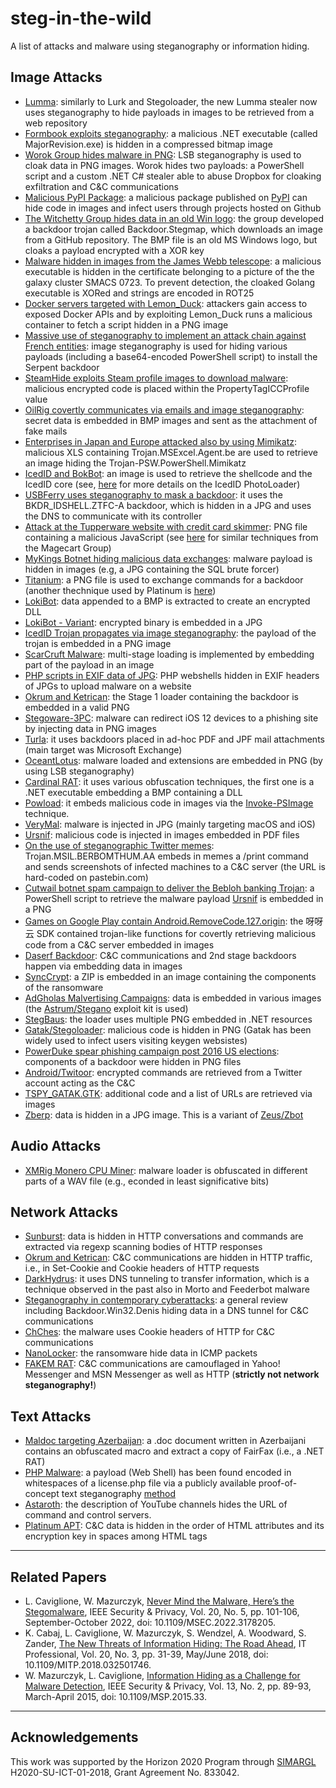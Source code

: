 # steg-in-the-wild
A list of attacks and malware using steganography or information hiding. 


<!--- Newer First --->
## Image Attacks

* [Lumma](https://twitter.com/1ZRR4H/status/1706747262993350752/photo/2): similarly to Lurk and Stegoloader, the new Lumma stealer now uses steganography to hide payloads in images to be retrieved from a web repository
* [Formbook exploits steganography](https://malwr0nwind0z.com/post_5-15-23_formbook_sample/): a malicious .NET executable (called MajorRevision.exe) is hidden in a compressed bitmap image
* [Worok Group hides malware in PNG](https://www.bleepingcomputer.com/news/security/worok-hackers-hide-new-malware-in-pngs-using-steganography/): LSB steganography is used to cloak data in PNG images. Worok hides two payloads: a PowerShell script and a custom .NET C# stealer able to abuse Dropbox for cloaking exfiltration and C&C communications
* [Malicious PyPI Package](https://research.checkpoint.com/2022/check-point-cloudguard-spectral-exposes-new-obfuscation-techniques-for-malicious-packages-on-pypi/): a malicious package published on [PyPI](https://pypi.org) can hide code in images and infect users through projects hosted on Github
* [The Witchetty Group hides data in an old Win logo](https://symantec-enterprise-blogs.security.com/blogs/threat-intelligence/witchetty-steganography-espionage): the group developed a backdoor trojan called Backdoor.Stegmap, which downloads an image from a GitHub repository. The BMP file is an old MS Windows logo, but cloaks a payload encrypted with a XOR key
* [Malware hidden in images from the James Webb telescope](https://www.bleepingcomputer.com/news/security/hackers-hide-malware-in-james-webb-telescope-images/#.Yw9H15aM6iQ.twitter): a malicious executable is hidden in the certificate belonging to a picture of the the galaxy cluster SMACS 0723. To prevent detection, the cloaked Golang executable is XORed and strings are encoded in ROT25
* [Docker servers targeted with Lemon_Duck](https://www.bleepingcomputer.com/news/security/docker-servers-hacked-in-ongoing-cryptomining-malware-campaign/): attackers gain access to exposed Docker APIs and by exploiting Lemon_Duck runs a malicious container to fetch a script hidden in a PNG image
* [Massive use of steganography to implement an attack chain against French entities](https://www.proofpoint.com/us/blog/threat-insight/serpent-no-swiping-new-backdoor-targets-french-entities-unique-attack-chain): image steganography is used for hiding various payloads (including a base64-encoded PowerShell script) to install the Serpent backdoor 
* [SteamHide exploits Steam profile images to download malware](https://www.gdatasoftware.com/blog/steamhide-malware-in-profile-images): malicious encrypted code is placed within the PropertyTagICCProfile value
* [OilRig covertly communicates via emails and image steganography](https://unit42.paloaltonetworks.com/oilrig-novel-c2-channel-steganography/): secret data is embedded in BMP images and sent as the attachment of fake mails
* [Enterprises in Japan and Europe attacked also by using Mimikatz](https://ics-cert.kaspersky.com/reports/2020/05/28/steganography-in-targeted-attacks-on-industrial-enterprises/): malicious XLS containing Trojan.MSExcel.Agent.be are used to retrieve an image hiding the Trojan-PSW.PowerShell.Mimikatz
* [IcedID and BokBot](https://www.group-ib.com/blog/icedid): an image is used to retrieve the shellcode and the IcedID core (see, [here](https://sysopfb.github.io/malware,/icedid/2020/04/28/IcedIDs-updated-photoloader.html) for more details on the IcedID PhotoLoader)  
* [USBFerry uses steganography to mask a backdoor](https://blog.trendmicro.com/trendlabs-security-intelligence/tropic-troopers-back-usbferry-attack-targets-air-gapped-environments/): it uses the BKDR_IDSHELL.ZTFC-A backdoor, which is hidden in a JPG and uses the DNS to communicate with its controller
* [Attack at the Tupperware website with credit card skimmer](https://blog.malwarebytes.com/hacking-2/2020/03/criminals-hack-tupperware-website-with-credit-card-skimmer/): PNG file containing a malicious JavaScript (see [here](https://blog.malwarebytes.com/threat-analysis/2019/12/new-evasion-techniques-found-in-web-skimmers/) for similar techniques from the Magecart Group)
* [MyKings Botnet hiding malicious data exchanges](https://www.sophos.com/en-us/medialibrary/pdfs/technical-papers/sophoslabs-uncut-mykings-report.pdf): malware payload is hidden in images (e.g, a JPG containing the SQL brute forcer)
* [Titanium](https://securelist.com/titanium-the-platinum-group-strikes-again/94961/): a PNG file is used to exchange commands for a backdoor (another thechnique used by Platinum is [here](#text-attacks))
* [LokiBot](https://securitynews.sonicwall.com/xmlpost/loki-bot-started-using-image-steganography-and-multi-layered-protection/): data appended to a BMP is extracted to create an encrypted DLL
* [LokiBot - Variant](https://blog.trendmicro.com/trendlabs-security-intelligence/lokibot-gains-new-persistence-mechanism-uses-steganography-to-hide-its-tracks/): encrypted binary is embedded in a JPG
* [IcedID Trojan propagates via image steganography](https://blog.malwarebytes.com/threat-analysis/2019/12/new-version-of-icedid-trojan-uses-steganographic-payloads/amp/): the payload of the trojan is embedded in a PNG image
* [ScarCruft Malware](https://securelist.com/scarcruft-continues-to-evolve-introduces-bluetooth-harvester/90729/): multi-stage loading is implemented by embedding part of the payload in an image
* [PHP scripts in EXIF data of JPG](https://threatpost.com/rare-steganography-hack-can-compromise-fully-patched-websites/146701/): PHP webshells hidden in EXIF headers of JPGs to upload malware on a website
* [Okrum and Ketrican](https://www.welivesecurity.com/wp-content/uploads/2019/07/ESET_Okrum_and_Ketrican.pdf): the Stage 1 loader containing the backdoor is embedded in a valid PNG
* [Stegoware-3PC](https://www.scmagazine.com/home/security-news/malware/stegoware-3pc-marks-new-high-in-adware-sophistication/): malware can redirect iOS 12 devices to a phishing site by injecting data in PNG images
* [Turla](https://www.bleepingcomputer.com/news/security/turla-backdoor-deployed-in-attacks-against-worldwide-targets/): it uses backdoors placed in ad-hoc PDF and JPF mail attachments (main target was Microsoft Exchange)
* [OceantLotus](https://gbhackers.com/oceanlotus-apt-hackers-group-steganography/): malware loaded and extensions are embedded in PNG (by using LSB steganography)
* [Cardinal RAT](https://threatpost.com/cardinal-rat-fintech/142965/): it uses various obfuscation techniques, the first one is a .NET executable embedding a BMP containing a DLL
* [Powload](https://www.trendmicro.com/en_us/research/19/c/from-fileless-techniques-to-using-steganography-examining-powloads-evolution.html): it embeds malicious code in images via the [Invoke-PSImage](https://github.com/peewpw/Invoke-PSImage) technique. 
* [VeryMal](https://www.theregister.co.uk/2019/01/24/mac_steganography_malware/): malware is injected in JPG (mainly targeting macOS and iOS)
* [Ursnif](https://securityaffairs.co/wordpress/80342/hacking/steganography-obfuscate-pdf.html): malicious code is injected in images embedded in PDF files
* [On the use of steganographic Twitter memes](https://blog.trendmicro.com/trendlabs-security-intelligence/cybercriminals-use-malicious-memes-that-communicate-with-malware/): Trojan.MSIL.BERBOMTHUM.AA embeds in memes a /print command and sends screenshots of infected machines to a C&C server (the URL is hard-coded on pastebin.com)
* [Cutwail botnet spam campaign to deliver the Bebloh banking Trojan](https://www.trendmicro.com/vinfo/us/security/news/cybercrime-and-digital-threats/spam-campaign-targets-japan-uses-steganography-to-deliver-the-bebloh-banking-trojan?): a PowerShell script to retrieve the malware payload [Ursnif](#https://securityaffairs.co/wordpress/80342/hacking/steganography-obfuscate-pdf.html) is embedded in a PNG
* [Games on Google Play contain Android.RemoveCode.127.origin](https://news.drweb.com/show/?lng=en&i=11685&c=5): the 呀呀云 SDK contained trojan-like functions for covertly retrieving malicious code from a C&C server embedded in images
* [Daserf Backdoor](https://blog.trendmicro.com/trendlabs-security-intelligence/redbaldknight-bronze-butler-daserf-backdoor-now-using-steganography/): C&C communications and 2nd stage backdoors happen via embedding data in images
* [SyncCrypt](https://www.bleepingcomputer.com/news/security/synccrypt-ransomware-hides-inside-jpg-files-appends-kk-extension/): a ZIP is embedded in an image containing the components of the ransomware 
* [AdGholas Malvertising Campaigns](https://www.proofpoint.com/us/threat-insight/post/massive-adgholas-malvertising-campaigns-use-steganography-and-file-whitelisting-to-hide-in-plain-sight): data is embedded in various images (the [Astrum/Stegano](https://blog.trendmicro.com/exploit-kit-attacks-on-the-rise-as-astrum-emerges/) exploit kit is used)
* [StegBaus](https://unit42.paloaltonetworks.com/unit42-stegbaus-because-sometimes-xor-just-isnt-enough/): the loader uses multiple PNG embedded in .NET resources
* [Gatak/Stegoloader](https://www.secureworks.com/research/stegoloader-a-stealthy-information-stealer): malicious code is hidden in PNG (Gatak has been widely used to infect users visiting keygen websistes)
* [PowerDuke spear phishing campaign post 2016 US elections](https://www.volexity.com/blog/2016/11/09/powerduke-post-election-spear-phishing-campaigns-targeting-think-tanks-and-ngos/): components of a backdoor were hidden in PNG files 
* [Android/Twitoor](https://www.bleepingcomputer.com/news/security/candc-servers-too-risky-android-botnet-goes-with-twitter-instead/): encrypted commands are retrieved from a Twitter account acting as the C&C
* [TSPY_GATAK.GTK](https://www.trendmicro.com/vinfo/us/threat-encyclopedia/malware/tspy_gatak.gtk): additional code and a list of URLs are retrieved via images
* [Zberp](https://securityintelligence.com/new-zberp-trojan-discovered-zeus-zbot-carberp/): data is hidden in a JPG image. This is a variant of [Zeus/Zbot](https://blog.malwarebytes.com/threat-analysis/2014/02/hiding-in-plain-sight-a-story-about-a-sneaky-banking-trojan/)

## Audio Attacks

* [XMRig Monero CPU Miner](https://threatvector.cylance.com/en_us/home/malicious-payloads-hiding-beneath-the-wav.html):  malware loader is obfuscated in different parts of a WAV file (e.g., econded in least significative bits)

## Network Attacks

* [Sunburst](https://www.fireeye.com/blog/threat-research/2020/12/sunburst-additional-technical-details.html): data is hidden in HTTP conversations and commands are extracted via regexp scanning bodies of HTTP responses
* [Okrum and Ketrican](https://www.welivesecurity.com/wp-content/uploads/2019/07/ESET_Okrum_and_Ketrican.pdf): C&C communications are hidden in HTTP traffic, i.e., in Set-Cookie and Cookie headers of HTTP requests
* [DarkHydrus](https://www.paloaltonetworks.com/cyberpedia/what-is-dns-tunneling): it uses DNS tunneling to transfer information, which is a technique observed in the past also in Morto and Feederbot malware
* [Steganography in contemporary cyberattacks](https://securelist.com/steganography-in-contemporary-cyberattacks/79276/): a general review including Backdoor.Win32.Denis hiding data in a DNS tunnel for C&C communications
* [ChChes](https://attack.mitre.org/software/S0144/): the malware uses Cookie headers of HTTP for C&C communications
* [NanoLocker](https://www.bleepingcomputer.com/news/security/nanolocker-ransomware-can-be-decrypted-if-caught-early/): the ransomware hide data in ICMP packets
* [FAKEM RAT](https://www.trendmicro.de/cloud-content/us/pdfs/security-intelligence/white-papers/wp-fakem-rat.pdf): C&C communications are camouflaged in Yahoo! Messenger and MSN Messenger as well as HTTP (**strictly not network steganography!**)

## Text Attacks

* [Maldoc targeting Azerbaijan](https://blog.malwarebytes.com/threat-analysis/2021/03/new-steganography-attack-targets-azerbaijan/): a .doc document written in Azerbaijani contains an obfuscated macro and extract a copy of FairFax (i.e., a .NET RAT)
* [PHP Malware](https://blog.sucuri.net/2021/02/whitespace-steganography-conceals-web-shell-in-php-malware.html): a payload (Web Shell) has been found encoded in whitespaces of a license.php file via a publicly available proof-of-concept text steganography [method](https://m.habr.com/en/post/458710/) 
* [Astaroth](https://blog.talosintelligence.com/2020/05/astaroth-analysis.html): the description of YouTube channels hides the URL of command and control servers. 
* [Platinum APT](https://securelist.com/platinum-is-back/91135/): C&C data is hidden in the order of HTML attributes and its encryption key in spaces among HTML tags

---
## Related Papers

* L. Caviglione, W. Mazurczyk, [Never Mind the Malware, Here’s the Stegomalware](https://ieeexplore.ieee.org/document/9889000), IEEE Security & Privacy, Vol. 20, No. 5, pp. 101-106, September-October 2022, doi: 10.1109/MSEC.2022.3178205.
* K. Cabaj, L. Caviglione, W. Mazurczyk, S. Wendzel, A. Woodward, S. Zander, [The New Threats of Information Hiding: The Road Ahead](https://ieeexplore.ieee.org/abstract/document/8378979), IT Professional, Vol. 20, No. 3, pp. 31-39, May/June 2018, doi: 10.1109/MITP.2018.032501746.
* W. Mazurczyk, L. Caviglione, [Information Hiding as a Challenge for Malware Detection](https://ieeexplore.ieee.org/document/7085644), IEEE Security & Privacy, Vol. 13, No. 2, pp. 89-93, March-April 2015, doi: 10.1109/MSP.2015.33.

---

## Acknowledgements 
This work was supported by the Horizon 2020 Program through [SIMARGL](https://simargl.eu/) H2020-SU-ICT-01-2018, Grant Agreement No. 833042.